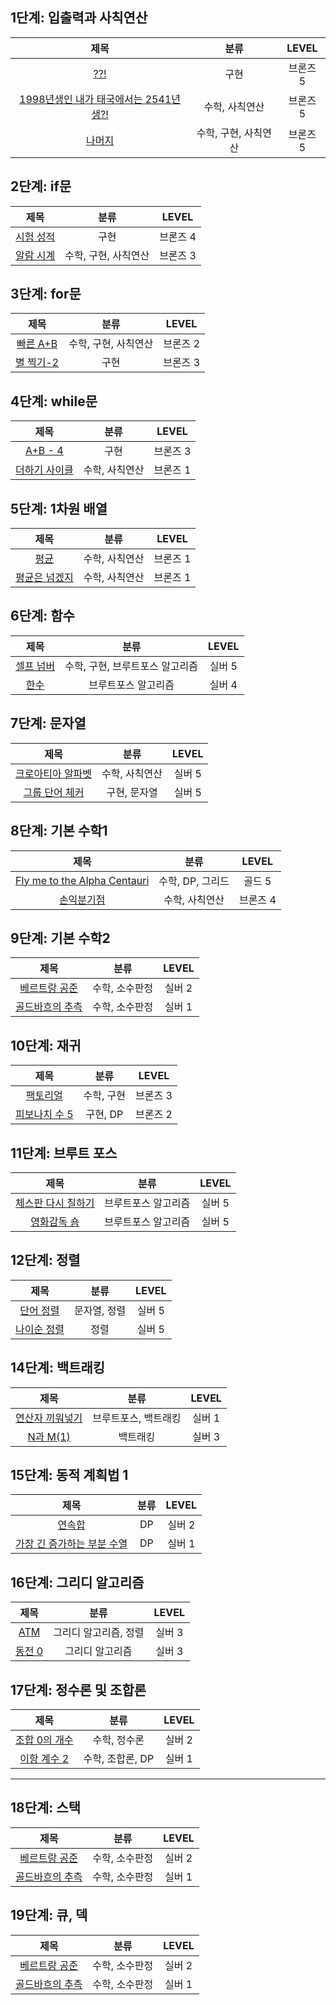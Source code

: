 ## 1단계: 입출력과 사칙연산
|제목|분류|LEVEL|
|:---:|:---:|:---:|
|[??!](https://www.acmicpc.net/problem/10926)|구현|브론즈 5|
|[1998년생인 내가 태국에서는 2541년생?!](https://www.acmicpc.net/problem/18108)|수학, 사칙연산|브론즈 5|
|[나머지](https://www.acmicpc.net/problem/10430)|수학, 구현, 사칙연산|브론즈 5|

## 2단계: if문
|제목|분류|LEVEL|
|:---:|:---:|:---:|
|[시험 성적](https://www.acmicpc.net/problem/9498)|구현|브론즈 4|
|[알람 시계](https://www.acmicpc.net/problem/2884)|수학, 구현, 사칙연산|브론즈 3|

## 3단계: for문
|제목|분류|LEVEL|
|:---:|:---:|:---:|
|[빠른 A+B](https://www.acmicpc.net/problem/15552)|수학, 구현, 사칙연산|브론즈 2|
|[별 찍기-2](https://www.acmicpc.net/problem/2439)|구현|브론즈 3|

## 4단계: while문
|제목|분류|LEVEL|
|:---:|:---:|:---:|
|[A+B - 4](https://www.acmicpc.net/problem/10951)|구현|브론즈 3|
|[더하기 사이클](https://www.acmicpc.net/problem/1110)|수학, 사칙연산|브론즈 1|

## 5단계: 1차원 배열
|제목|분류|LEVEL|
|:---:|:---:|:---:|
|[평균](https://www.acmicpc.net/problem/1546)|수학, 사칙연산|브론즈 1|
|[평균은 넘겠지](https://www.acmicpc.net/problem/4344)|수학, 사칙연산|브론즈 1|

## 6단계: 함수
|제목|분류|LEVEL|
|:---:|:---:|:---:|
|[셀프 넘버](https://www.acmicpc.net/problem/4673)|수학, 구현, 브루트포스 알고리즘|실버 5|
|[한수](https://www.acmicpc.net/problem/1065)|브루트포스 알고리즘|실버 4|

## 7단계: 문자열
|제목|분류|LEVEL|
|:---:|:---:|:---:|
|[크로아티아 알파벳](https://www.acmicpc.net/problem/2941)|수학, 사칙연산|실버 5|
|[그룹 단어 체커](https://www.acmicpc.net/problem/1316)|구현, 문자열|실버 5|

## 8단계: 기본 수학1
|제목|분류|LEVEL|
|:---:|:---:|:---:|
|[Fly me to the Alpha Centauri](https://www.acmicpc.net/problem/1011)|수학, DP, 그리드|골드 5|
|[손익분기점](https://www.acmicpc.net/problem/1712)|수학, 사칙연산|브론즈 4|

## 9단계: 기본 수학2
|제목|분류|LEVEL|
|:---:|:---:|:---:|
|[베르트랑 공준](https://www.acmicpc.net/problem/4948)|수학, 소수판정|실버 2|
|[골드바흐의 추측](https://www.acmicpc.net/problem/9020)|수학, 소수판정|실버 1|

## 10단계: 재귀
|제목|분류|LEVEL|
|:---:|:---:|:---:|
|[팩토리얼](https://www.acmicpc.net/problem/10872)|수학, 구현|브론즈 3|
|[피보나치 수 5](https://www.acmicpc.net/problem/10870)|구현, DP|브론즈 2|

## 11단계: 브루트 포스
|제목|분류|LEVEL|
|:---:|:---:|:---:|
|[체스판 다시 칠하기](https://www.acmicpc.net/problem/1018)|브루트포스 알고리즘|실버 5|
|[영화감독 숌](https://www.acmicpc.net/problem/1436)|브루트포스 알고리즘|실버 5|

## 12단계: 정렬
|제목|분류|LEVEL|
|:---:|:---:|:---:|
|[단어 정렬](https://www.acmicpc.net/problem/1181)|문자열, 정렬|실버 5|
|[나이순 정렬](https://www.acmicpc.net/problem/10814)|정렬|실버 5|

## 14단계: 백트래킹
|제목|분류|LEVEL|
|:---:|:---:|:---:|
|[연산자 끼워넣기](https://www.acmicpc.net/problem/14888)|브루트포스, 백트래킹|실버 1|
|[N과 M(1)](https://www.acmicpc.net/problem/15649)|백트래킹|실버 3|

## 15단계: 동적 계획법 1
|제목|분류|LEVEL|
|:---:|:---:|:---:|
|[연속합](https://www.acmicpc.net/problem/4948)|DP|실버 2|
|[가장 긴 증가하는 부분 수열](https://www.acmicpc.net/problem/9020)|DP|실버 1|

## 16단계: 그리디 알고리즘
|제목|분류|LEVEL|
|:---:|:---:|:---:|
|[ATM](https://www.acmicpc.net/problem/11399)|그리디 알고리즘, 정렬|실버 3|
|[동전 0](https://www.acmicpc.net/problem/11047)|그리디 알고리즘|실버 3|

## 17단계: 정수론 및 조합론
|제목|분류|LEVEL|
|:---:|:---:|:---:|
|[조합 0의 개수](https://www.acmicpc.net/problem/2004)|수학, 정수론|실버 2|
|[이항 계수 2](https://www.acmicpc.net/problem/11051)|수학, 조합론, DP|실버 1|
- - -
## 18단계: 스택
|제목|분류|LEVEL|
|:---:|:---:|:---:|
|[베르트랑 공준](https://www.acmicpc.net/problem/4948)|수학, 소수판정|실버 2|
|[골드바흐의 추측](https://www.acmicpc.net/problem/9020)|수학, 소수판정|실버 1|

## 19단계: 큐, 덱
|제목|분류|LEVEL|
|:---:|:---:|:---:|
|[베르트랑 공준](https://www.acmicpc.net/problem/4948)|수학, 소수판정|실버 2|
|[골드바흐의 추측](https://www.acmicpc.net/problem/9020)|수학, 소수판정|실버 1|